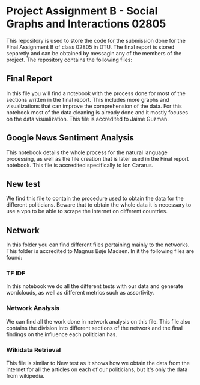 # Project Assignment B - Social Graphs and Interactions 02805 

This repository is used to store the code for the submission done for the Final Assignment B of class 02805 in DTU. The final report is stored separetly
and can be obtained by messagin any of the members of the project. The repository contains the following files:

## Final Report

In this file you will find a notebook with the process done for most of the sections written in the final report. This includes more graphs and
visualizations that can improve the comprehension of the data. For this notebook most of the data cleaning is already done and it mostly
focuses on the data visualization. This file is accredited to Jaime Guzman.

## Google News Sentiment Analysis

This notebook details the whole process for the natural language processing, as well as the file creation that is later used in the Final report notebook.
This file is accredited specifically to Ion Cararus.

## New test

We find this file to contain the procedure used to obtain the data for the different politicians. Beware that to obtain the whole data it is necessary to
use a vpn to be able to scrape the internet on different countries.

## Network

In this folder you can find different files pertaining mainly to the networks. This folder is accredited to Magnus Bøje Madsen. In it the 
following files are found:

### TF IDF

In this notebook we do all the different tests with our data and generate wordclouds, as well as different metrics such as assortivity.

### Network Analysis

We can find all the work done in network analysis on this file. This file also contains the division into different sections of the network and the final
findings on the influence each politician has.

### Wikidata Retrieval

This file is similar to New test as it shows how we obtain the data from the internet for all the articles on each of our politicians, but it's only the data from wikipedia.
